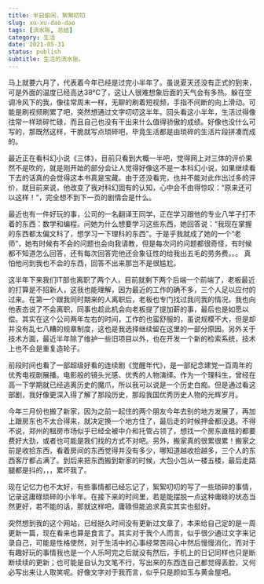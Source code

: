 ```yaml
---
title: 半日偷闲，絮絮叨叨
slug: xu-xu-dao-dao
tags: [流水账, 总结]
category: 生活
date: 2021-05-31
status: publish
subtitle: 生活的流水账。
---
```

马上就要六月了，代表着今年已经是过完小半年了。虽说夏天还没有正式的到来，可是外面的温度已经高达38℃了，这让人很难想象后面的天气会有多热。躲在空调冷风下的我，像往常周末一样，无聊的刷着短视频，手指不间断的向上滑动。可能是刷视频刷累了吧，突然想通过文字叨叨这半年。回头看这小半年，生活过得像往常一样琐碎忙碌，而且自己也没有干出来什么值得骄傲的成绩。好像也没什么可写的，那既然这样，干脆就写点琐碎吧，毕竟生活都是由琐碎的生活片段拼凑而成的。

最近正在看科幻小说《三体》，目前只看到大概一半吧，觉得网上对三体的评价果然不是吹的，就是刚开始的部分会让人觉得好像这不是一本科幻小说，如果继续看下去的话真的会觉得这本书真是宝藏。由于还没看完，也并不能对此作出过多的评价，就目前来说，他改变了我对科幻固有的认知，心中会不由得惊叹：“原来还可以这样！”，完全想不到下一页的剧情会是什么。

最近也有一件好玩的事，公司的一名翻译王同学，正在学习跟他的专业八竿子打不着的东西：数学和编程。问她为什么想要学习这些东西，她回答说：“我现在掌握的东西都太偏文科了，想学习一下理科的东西”。于是乎我就成了她的一个“老师”，她有时候有不会的问题也会向我请教，但是每次问的问题都很奇怪，有时候都不知道怎么回答，还有每次回答完他还会象征性的给我出五毛的劳务费。。。 真怕他问到我也不会的东西，回答不出来那岂不是很尴尬。

这半年下来我们IT部也离职了两个人，目前就剩下两个后端一个前端了，老板最近的打算是不招新人，这我也能理解，因为最近的工作的确不多，三个人足以应付的过来。在第一个跟我同时期来的人离职后，老板也专门找过我问我的情况，我也向他表态说了不会离职，同事也趁此机会向老板提了提加薪的事，最后也是如愿以偿。其实在这个公司两年左右的时间，工作的也蛮舒服的，虽说规模不大，但是却并没有乱七八糟的规章制度，这也是我选择继续留在这里的一部分原因。另外关于技术方面，最近半年除了维护一些旧项目以外，也在开发一个新的检索系统，技术上也不会是重复造轮子。

前段时间也看了一部超级好看的连续剧《觉醒年代》，是一部纪念建党一百周年的优秀电视剧展播。电影般的镜头光感、优秀的人物演绎。作为一个理科生，曾经在高一下学期就已经逃离历史的魔爪，所以我可以说是一个历史白痴。但是通过看这部剧，我好像更深入得了解了那段历史，那段我国优秀历史人物的光辉岁月。

今年三月份也搬了新家，因为之前一起住的两个朋友今年去别的地方发展了，再加上跟房东也不太合得来，就决定换一个地方住了，最后走的时候押金都没退。不得不说，郑州的租房市场似乎已经全被中介和托管占领了，想找一个房东直租的都要费好大劲，或者也可能是我们找的方式不对吧。另外，搬家真的很累很累！搬家之前是收拾东西，看着房间的东西觉得并没有多少，哪知道越收拾越多，三个人的东西客厅都占满了。到后来把东西搬到新家的时候，大包小包从一楼五楼，最后走路腿都是抖的，，，累坏我了。

现在记忆力也不太好，有些事情都已经忘记了，絮絮叨叨的写了一些琐碎的事情，记录这庸碌琐碎的小半年。在接下来的时间里，若是能摆脱一点这种庸碌的状态当然更好，若不能的话，那就这样吧，庸碌但能追求真实其实也挺好。

突然想到我的这个网站，已经挺久时间没有更新过文章了，本来给自己定的是一周更新一篇，现在看来也算是食言了。其实对于我个人而言，似乎很少通过文字来记录自己，可能是性格使然，对于生活中的心事经常苦闷心中然后慢慢消化，而对于有趣好玩的事情我也是一个人乐呵完之后就没有然后，手机上的日记同样也只是断断续续的更新；也可能是自认为文笔不行，写出来的东西连自己都觉得丢脸，又何必写出来让人取笑呢。好像文字对于我而言，似乎只是颜如玉与黄金屋吧。